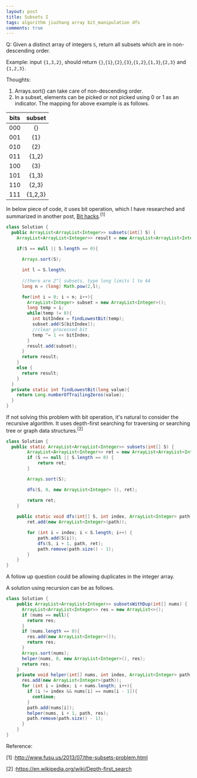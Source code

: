 ```yaml
---
layout: post
title: Subsets I
tags: algorithm jiuzhang array bit_manipulation dfs
comments: true
---
```


Q: Given a distinct array of integers `S`, return all subsets which are in non-descending order.

Example: input `{1,3,2}`, should return `{}`,`{1}`,`{2}`,`{3}`,`{1,2}`,`{1,3}`,`{2,3}` and `{1,2,3}`.

Thoughts:
1. Arrays.sort() can take care of non-descending order.
2. In a subset, elements can be picked or not picked using 0 or 1 as an indicator. The mapping for above example is as follows.

|bits|subset|
|:----:|:-------:|
|000 |{}|
|001 |{1}|
|010 |{2}|
|011 |{1,2}|
|100 |{3}|
|101 |{1,3}|
|110 |{2,3}|
|111 |{1,2,3}|

In below piece of code, it uses bit operation, which I have researched and summarized in another post, [Bit hacks]({{site.baseurl}}/2017/04/22/lowlevel-bitHacks.html).<sup>[1]</sup>

```java
class Solution {
  public ArrayList<ArrayList<Integer>> subsets(int[] S) {
    ArrayList<ArrayList<Integer>> result = new ArrayList<ArrayList<Integer>>();
    
    if(S == null || S.length == 0){

      Arrays.sort(S);

      int l = S.length;
        
      //there are 2^l subsets, type long limits l to 64
      long n = (long) Math.pow(2,l);

      for(int i = 0; i < n; i++){
        ArrayList<Integer> subset = new ArrayList<Integer>();
        long temp = i;
        while(temp != 0){
          int bitIndex = findLowestBit(temp);
          subset.add(S[bitIndex]);
          //clear processed bit
          temp ^= 1 << bitIndex;
        }
        result.add(subset);
      }
      return result;
    }
    else {
      return result;
    }
  }
  private static int findLowestBit(long value){
    return Long.numberOfTrailingZeros(value);
  }
}
```

If not solving this problem with bit operation, it's natural to consider the recursive algorithm. It uses depth-first searching for traversing or searching tree or graph data structures.<sup>[2]</sup>
```java
class Solution {
  public static ArrayList<ArrayList<Integer>> subsets(int[] S) {
        ArrayList<ArrayList<Integer>> ret = new ArrayList<ArrayList<Integer>>();
        if (S == null || S.length == 0) {
            return ret;
        }

        Arrays.sort(S);

        dfs(S, 0, new ArrayList<Integer> (), ret);

        return ret;
    }
    
    public static void dfs(int[] S, int index, ArrayList<Integer> path, ArrayList<ArrayList<Integer>> ret) {
        ret.add(new ArrayList<Integer>(path));

        for (int i = index; i < S.length; i++) {
            path.add(S[i]);
            dfs(S, i + 1, path, ret);
            path.remove(path.size() - 1); 
        }
    }
}
```

A follow up question could be allowing duplicates in the integer array.

A solution using recursion can be as follows.

```java
class Solution {
    public ArrayList<ArrayList<Integer>> subsetsWithDup(int[] nums) {
      ArrayList<ArrayList<Integer>> res = new ArrayList<>();
      if (nums == null){
        return res;
      }
      if (nums.length == 0){
        res.add(new ArrayList<Integer>());
        return res;
      }
      Arrays.sort(nums);
      helper(nums, 0, new ArrayList<Integer>(), res);
      return res;
    }
    private void helper(int[] nums, int index, ArrayList<Integer> path, ArrayList<ArrayList<Integer>> res){
      res.add(new ArrayList<Integer>(path));
      for (int i = index; i < nums.length; i++){
        if (i != index && nums[i] == nums[i - 1]){
          continue;
        }
        path.add(nums[i]);
        helper(nums, i + 1, path, res);
        path.remove(path.size() - 1);
      }
    }
}
```

Reference: 

[1] :<a href='http://www.fusu.us/2013/07/the-subsets-problem.html' target='_blank'>http://www.fusu.us/2013/07/the-subsets-problem.html</a>

[2] :<a href='https://en.wikipedia.org/wiki/Depth-first_search' target='_blank'>https://en.wikipedia.org/wiki/Depth-first_search</a>